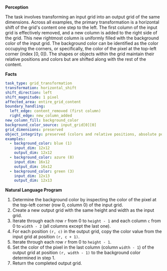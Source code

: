 **Perception**

The task involves transforming an input grid into an output grid of the same dimensions. Across all examples, the primary transformation is a horizontal shift of the grid's content one step to the left. The first column of the input grid is effectively removed, and a new column is added to the right side of the grid. This new rightmost column is uniformly filled with the background color of the input grid. The background color can be identified as the color occupying the corners, or specifically, the color of the pixel at the top-left corner (index [0, 0]). The shapes or objects within the grid maintain their relative positions and colors but are shifted along with the rest of the content.

**Facts**


```yaml
task_type: grid_transformation
transformation: horizontal_shift
shift_direction: left
shift_magnitude: 1 pixel
affected_area: entire_grid_content
boundary_handling:
  left_edge: content_removed (first column)
  right_edge: new_column_added
new_column_fill: background_color
background_color_source: input_grid[0][0]
grid_dimensions: preserved
object_integrity: preserved (colors and relative positions, absolute position changes due to shift)
examples:
  - background_color: blue (1)
    input_dim: 12x12
    output_dim: 12x12
  - background_color: azure (8)
    input_dim: 16x12
    output_dim: 16x12
  - background_color: green (3)
    input_dim: 12x13
    output_dim: 12x13
```


**Natural Language Program**

1.  Determine the background color by inspecting the color of the pixel at the top-left corner (row 0, column 0) of the input grid.
2.  Create a new output grid with the same height and width as the input grid.
3.  Iterate through each row `r` from 0 to `height - 1` and each column `c` from 0 to `width - 2` (all columns except the last one).
4.  For each position `(r, c)` in the output grid, copy the color value from the input grid at position `(r, c + 1)`.
5.  Iterate through each row `r` from 0 to `height - 1`.
6.  Set the color of the pixel in the last column (column `width - 1`) of the output grid at position `(r, width - 1)` to the background color determined in step 1.
7.  Return the completed output grid.